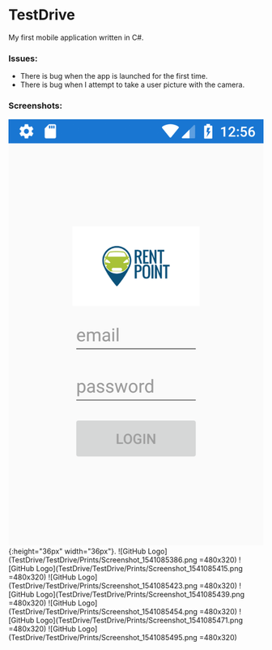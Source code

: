 # TestDrive
My first mobile application written in C#.
### Issues:
* There is bug when the app is launched for the first time.
* There is bug when I attempt to take a user picture with the camera.
### Screenshots:
![GitHub Logo](TestDrive/TestDrive/Prints/Screenshot_1540558597.png){:height="36px" width="36px"}.
![GitHub Logo](TestDrive/TestDrive/Prints/Screenshot_1541085386.png =480x320)
![GitHub Logo](TestDrive/TestDrive/Prints/Screenshot_1541085415.png =480x320)
![GitHub Logo](TestDrive/TestDrive/Prints/Screenshot_1541085423.png =480x320)
![GitHub Logo](TestDrive/TestDrive/Prints/Screenshot_1541085439.png =480x320)
![GitHub Logo](TestDrive/TestDrive/Prints/Screenshot_1541085454.png =480x320)
![GitHub Logo](TestDrive/TestDrive/Prints/Screenshot_1541085471.png =480x320)
![GitHub Logo](TestDrive/TestDrive/Prints/Screenshot_1541085495.png =480x320)
	
